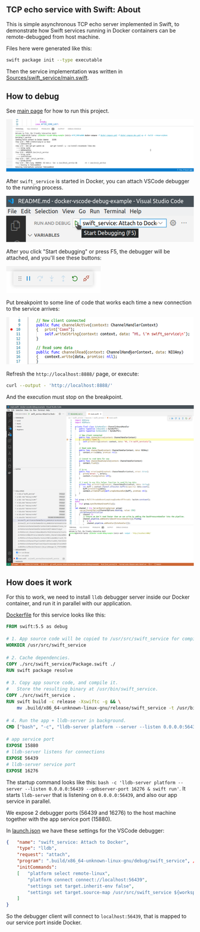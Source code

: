 ## TCP echo service with Swift: About

This is simple asynchronous TCP echo server implemented in Swift, to demonstrate how Swift services running in Docker containers can be remote-debugged from host machine.

Files here were generated like this:

```bash
swift package init --type executable
```

Then the service implementation was written in [Sources/swift_service/main.swift](./Sources/swift_service/main.swift).

## How to debug

See [main page](../../README.md) for how to run this project.

![image: docker-compose](../../readme-assets/docker-compose-up-dev.png)

After `swift_service` is started in Docker, you can attach VSCode debugger to the running process.

![image: F5](../../readme-assets/swift_service-f5.png)

After you click "Start debugging" or press F5, the debugger will be attached, and you'll see these buttons:

![image: F5 started](../../readme-assets/f5.png)

Put breakpoint to some line of code that works each time a new connection to the service arrives:

![image: breakpoint](../../readme-assets/swift_service-breakpoint.png)

Refresh the `http://localhost:8888/` page, or execute:

```bash
curl --output - 'http://localhost:8888/'
```

And the execution must stop on the breakpoint.

![image: breakpoint](../../readme-assets/swift_service-breakpoint-hit.png)

## How does it work

For this to work, we need to install `lldb` debugger server inside our Docker container, and run it in parallel with our application.

[Dockerfile](../../infra/swift_service/Dockerfile) for this service looks like this:

```dockerfile
FROM swift:5.5 as debug

# 1. App source code will be copied to /usr/src/swift_service for compilation.
WORKDIR /usr/src/swift_service

# 2. Cache dependencies.
COPY ./src/swift_service/Package.swift ./
RUN swift package resolve

# 3. Copy app source code, and compile it.
#	Store the resulting binary at /usr/bin/swift_service.
COPY ./src/swift_service .
RUN swift build -c release -Xswiftc -g && \
	mv .build/x86_64-unknown-linux-gnu/release/swift_service -t /usr/bin

# 4. Run the app + lldb-server in background.
CMD ["bash", "-c", "lldb-server platform --server --listen 0.0.0.0:56439 --gdbserver-port 16276 & swift run"]

# app service port
EXPOSE 15880
# lldb-server listens for connections
EXPOSE 56439
# lldb-server service port
EXPOSE 16276
```

The startup command looks like this: `bash -c 'lldb-server platform --server --listen 0.0.0.0:56439 --gdbserver-port 16276 & swift run'`.
It starts `lldb-server` that is listening on `0.0.0.0:56439`, and also our app service in parallel.

We expose 2 debugger ports (56439 and 16276) to the host machine together with the app service port (15880).

In [launch.json](../../.vscode/launch.json) we have these settings for the VSCode debugger:

```json
{	"name": "swift_service: Attach to Docker",
	"type": "lldb",
	"request": "attach",
	"program": ".build/x86_64-unknown-linux-gnu/debug/swift_service", // assuming that the service is running under this name in the container
	"initCommands":
	[	"platform select remote-linux",
		"platform connect connect://localhost:56439",
		"settings set target.inherit-env false",
		"settings set target.source-map /usr/src/swift_service ${workspaceFolder}/src/swift_service"
	]
}
```

So the debugger client will connect to `localhost:56439`, that is mapped to our service port inside Docker.
